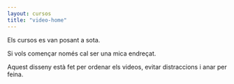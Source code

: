 ```yaml
---
layout: cursos
title: "video-home"
---
```


Els cursos es van posant a sota.

Si vols començar només cal ser una mica endreçat.

Aquest disseny està fet per ordenar els videos, evitar distraccions i anar per feina.